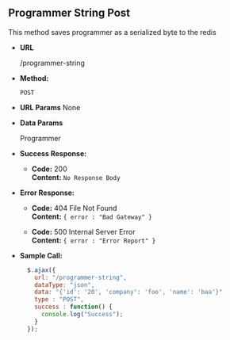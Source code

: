 **Programmer String Post**
----
This method saves programmer as a serialized byte to the redis

* **URL**

  /programmer-string

* **Method:**

  `POST`
  
*  **URL Params**
    None

* **Data Params**

  Programmer

* **Success Response:**
  
   * **Code:** 200 <br />
    **Content:** `No Response Body`

 
* **Error Response:**

  * **Code:** 404 File Not Found <br />
    **Content:** `{ error : "Bad Gateway" }`
    
  * **Code:** 500 Internal Server Error <br />
    **Content:** `{ error : "Error Report" }`

* **Sample Call:**

  ```javascript
    $.ajax({
      url: "/programmer-string",
      dataType: "json",
      data: "{'id': '20', 'company': 'foo', 'name': 'baa'}"
      type : "POST",
      success : function() {
        console.log("Success");
      }
    });
  ```
